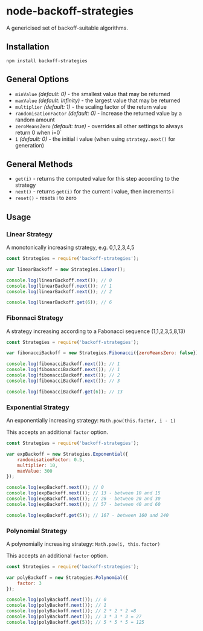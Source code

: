 # node-backoff-strategies

A genericised set of backoff-suitable algorithms.

## Installation

`npm install backoff-strategies`

## General Options

* `minValue` _(default: 0)_ - the smallest value that may be returned
* `maxValue` _(default: Infinity)_ - the largest value that may be returned
* `multiplier` _(default: 1)_ - the scaling factor of the return value
* `randomisationFactor` _(default: 0)_ - increase the returned value by a random amount
* `zeroMeansZero` _(default: true)_ - overrides all other settings to always return 0 when i=0`
* `i` _(default: 0)_ - the initial i value (when using `strategy.next()` for generation)

## General Methods

* `get(i)` - returns the computed value for this step according to the strategy
* `next()` - returns `get(i)` for the current i value, then increments i
* `reset()` - resets i to zero

## Usage

### Linear Strategy
A monotonically increasing strategy, e.g. 0,1,2,3,4,5
```javascript
const Strategies = require('backoff-strategies');

var linearBackoff = new Strategies.Linear();

console.log(linearBackoff.next()); // 0
console.log(linearBackoff.next()); // 1
console.log(linearBackoff.next()); // 2

console.log(linearBackoff.get(6)); // 6
```

### Fibonnaci Strategy
A strategy increasing according to a Fabonacci sequence (1,1,2,3,5,8,13)
```javascript
const Strategies = require('backoff-strategies');

var fibonacciBackoff = new Strategies.Fibonacci({zeroMeansZero: false});

console.log(fibonacciBackoff.next()); // 1
console.log(fibonacciBackoff.next()); // 1
console.log(fibonacciBackoff.next()); // 2
console.log(fibonacciBackoff.next()); // 3

console.log(fibonacciBackoff.get(6)); // 13
```

### Exponential Strategy
An exponentially increasing strategy: `Math.pow(this.factor, i - 1)`

This accepts an additional `factor` option.
```javascript
const Strategies = require('backoff-strategies');

var expBackoff = new Strategies.Exponential({
    randomisationFactor: 0.5,
    multiplier: 10,
    maxValue: 300
});

console.log(expBackoff.next()); // 0
console.log(expBackoff.next()); // 13 - between 10 and 15
console.log(expBackoff.next()); // 26 - between 20 and 30
console.log(expBackoff.next()); // 57 - between 40 and 60

console.log(expBackoff.get(5)); // 167 - between 160 and 240
```

### Polynomial Strategy
A polynomially increasing strategy: `Math.pow(i, this.factor)`

This accepts an additional `factor` option.
```javascript
const Strategies = require('backoff-strategies');

var polyBackoff = new Strategies.Polynomial({
    factor: 3
});

console.log(polyBackoff.next()); // 0
console.log(polyBackoff.next()); // 1
console.log(polyBackoff.next()); // 2 * 2 * 2 =8
console.log(polyBackoff.next()); // 3 * 3 * 3 = 27
console.log(polyBackoff.get(5)); // 5 * 5 * 5 = 125
```
